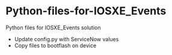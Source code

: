 # Python-files-for-IOSXE_Events
Python files for IOSXE_Events solution
- Update config.py with ServiceNow values
- Copy files to bootflash on device
